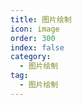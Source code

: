 ```yaml
---
title: 图片绘制
icon: image
order: 300
index: false
category:
  - 图片绘制
tag:
  - 图片绘制
---
```

<Catalog />